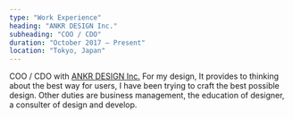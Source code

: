 ```yaml
---
type: "Work Experience"
heading: "ANKR DESIGN Inc."
subheading: "COO / CDO"
duration: "October 2017 – Present"
location: "Tokyo, Japan"
---
```


COO / CDO with <a href="https://www.ankr.design/" target="_blank">ANKR DESIGN Inc.</a> For my design, It provides to thinking about the best way for users, I have been trying to craft the best possible design. Other duties are business management, the education of designer, a consulter of design and develop.
